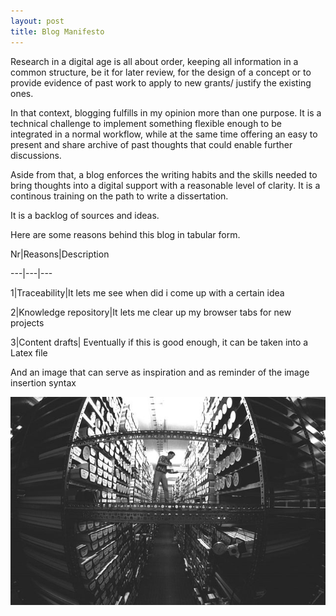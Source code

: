 ```yaml
---
layout: post
title: Blog Manifesto
---
```


Research in a digital age is all about order, keeping all information in a common structure, be it for later review, for the design of a concept or to provide evidence of past work to apply to new grants/ justify the existing ones.

In that context, blogging fulfills in my opinion more than one purpose. It is a technical challenge to implement something flexible enough to be integrated in a normal workflow, while at the same time offering an easy to present and share archive of past thoughts that could enable further discussions.

Aside from that, a blog enforces the writing habits and the skills needed to bring thoughts into a digital support with a reasonable level of clarity. It is a continous training on the path to write a dissertation.

It is a backlog of sources and ideas.

Here are some reasons behind this blog in tabular form.

Nr|Reasons|Description

---|---|---

1|Traceability|It lets me see when did i come up with a certain idea

2|Knowledge repository|It lets me clear up my browser tabs for new projects

3|Content drafts| Eventually if this is good enough, it can be taken into a Latex file

And an image that can serve as inspiration and as reminder of the image insertion syntax

![Knowledge Repository](/images/repository.jpg "CC-BY 3.0 Hannes Grobe/AWI. Wikimedia Commons")